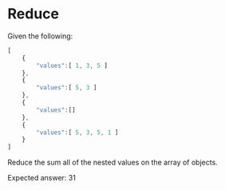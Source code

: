 Reduce
==========================================
Given the following:

```javascript
[
    {
        "values":[ 1, 3, 5 ]
    },
    {
        "values":[ 5, 3 ]
    },
    {
        "values":[]
    },
    {
        "values":[ 5, 3, 5, 1 ]
    }
]
```
 
Reduce the sum all of the nested values on the array of objects.

Expected answer: 31
